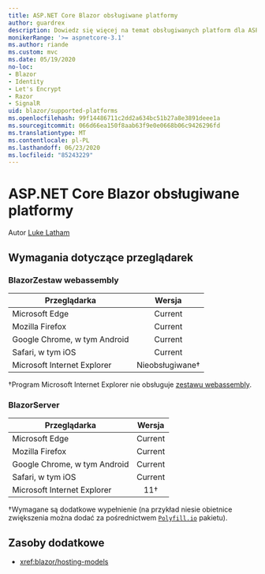 ```yaml
---
title: ASP.NET Core Blazor obsługiwane platformy
author: guardrex
description: Dowiedz się więcej na temat obsługiwanych platform dla ASP.NET Core Blazor .
monikerRange: '>= aspnetcore-3.1'
ms.author: riande
ms.custom: mvc
ms.date: 05/19/2020
no-loc:
- Blazor
- Identity
- Let's Encrypt
- Razor
- SignalR
uid: blazor/supported-platforms
ms.openlocfilehash: 99f14486711c2dd2a634bc51b27a8e3891deee1a
ms.sourcegitcommit: 066d66ea150f8aab63f9e0e0668b06c9426296fd
ms.translationtype: MT
ms.contentlocale: pl-PL
ms.lasthandoff: 06/23/2020
ms.locfileid: "85243229"
---
```

# <a name="aspnet-core-blazor-supported-platforms"></a>ASP.NET Core Blazor obsługiwane platformy

Autor [Luke Latham](https://github.com/guardrex)

## <a name="browser-requirements"></a>Wymagania dotyczące przeglądarek

### <a name="blazor-webassembly"></a>BlazorZestaw webassembly

| Przeglądarka                          | Wersja               |
| -------------------------------- | :-------------------: |
| Microsoft Edge                   | Current               |
| Mozilla Firefox                  | Current               |
| Google Chrome, w tym Android | Current               |
| Safari, w tym iOS            | Current               |
| Microsoft Internet Explorer      | Nieobsługiwane&dagger; |

&dagger;Program Microsoft Internet Explorer nie obsługuje [zestawu webassembly](https://webassembly.org).

### <a name="blazor-server"></a>BlazorServer

| Przeglądarka                          | Wersja    |
| -------------------------------- | :--------: |
| Microsoft Edge                   | Current    |
| Mozilla Firefox                  | Current    |
| Google Chrome, w tym Android | Current    |
| Safari, w tym iOS            | Current    |
| Microsoft Internet Explorer      | 11&dagger; |

&dagger;Wymagane są dodatkowe wypełnienie (na przykład niesie obietnice zwiększenia można dodać za pośrednictwem [`Polyfill.io`](https://polyfill.io/v3/) pakietu).

## <a name="additional-resources"></a>Zasoby dodatkowe

* <xref:blazor/hosting-models>
